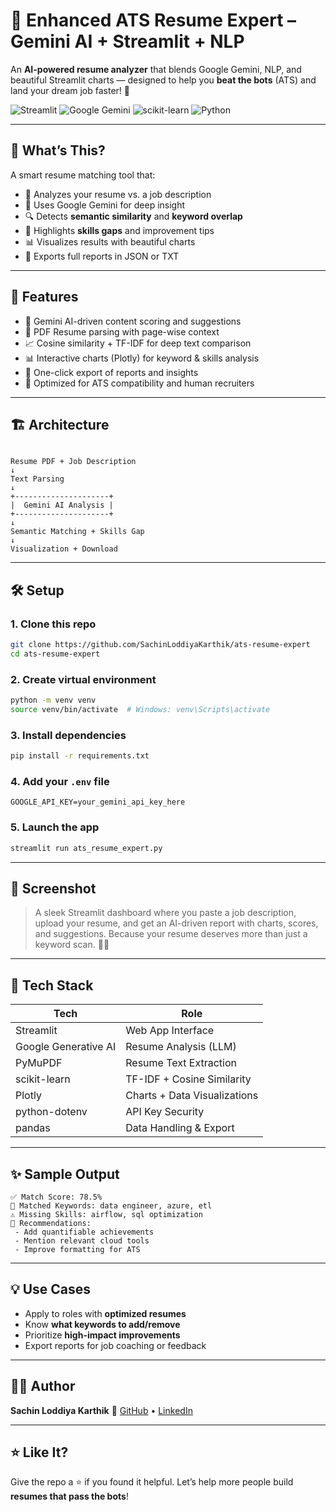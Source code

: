 # 🧠 Enhanced ATS Resume Expert – Gemini AI + Streamlit + NLP

An **AI-powered resume analyzer** that blends Google Gemini, NLP, and beautiful Streamlit charts — designed to help you **beat the bots** (ATS) and land your dream job faster! 🎯

![Streamlit](https://img.shields.io/badge/Streamlit-FF4B4B?style=for-the-badge&logo=streamlit&logoColor=white)
![Google Gemini](https://img.shields.io/badge/Google%20Gemini-AI-blueviolet?style=for-the-badge&logo=google)
![scikit-learn](https://img.shields.io/badge/Scikit--Learn-F7931E?style=for-the-badge&logo=scikit-learn&logoColor=white)
![Python](https://img.shields.io/badge/Python-3776AB?style=for-the-badge&logo=python&logoColor=white)

---

## 🎯 What’s This?

A smart resume matching tool that:
- 📄 Analyzes your resume vs. a job description
- 🧠 Uses Google Gemini for deep insight
- 🔍 Detects **semantic similarity** and **keyword overlap**
- 🎯 Highlights **skills gaps** and improvement tips
- 📊 Visualizes results with beautiful charts
- 🚀 Exports full reports in JSON or TXT

---

## 🚀 Features

- 🤖 Gemini AI-driven content scoring and suggestions
- 📎 PDF Resume parsing with page-wise context
- 📈 Cosine similarity + TF-IDF for deep text comparison
- 📊 Interactive charts (Plotly) for keyword & skills analysis
- 💾 One-click export of reports and insights
- 🧪 Optimized for ATS compatibility and human recruiters

---

## 🏗️ Architecture

```

Resume PDF + Job Description
↓
Text Parsing
↓
+---------------------+
|  Gemini AI Analysis |
+---------------------+
↓
Semantic Matching + Skills Gap
↓
Visualization + Download

````

---

## 🛠 Setup

### 1. Clone this repo

```bash
git clone https://github.com/SachinLoddiyaKarthik/ats-resume-expert
cd ats-resume-expert
````

### 2. Create virtual environment

```bash
python -m venv venv
source venv/bin/activate  # Windows: venv\Scripts\activate
```

### 3. Install dependencies

```bash
pip install -r requirements.txt
```

### 4. Add your `.env` file

```env
GOOGLE_API_KEY=your_gemini_api_key_here
```

### 5. Launch the app

```bash
streamlit run ats_resume_expert.py
```

---

## 📸 Screenshot

> A sleek Streamlit dashboard where you paste a job description, upload your resume, and get an AI-driven report with charts, scores, and suggestions.
> Because your resume deserves more than just a keyword scan. 💼✨

---

## 🧰 Tech Stack

| Tech                 | Role                         |
| -------------------- | ---------------------------- |
| Streamlit            | Web App Interface            |
| Google Generative AI | Resume Analysis (LLM)        |
| PyMuPDF              | Resume Text Extraction       |
| scikit-learn         | TF-IDF + Cosine Similarity   |
| Plotly               | Charts + Data Visualizations |
| python-dotenv        | API Key Security             |
| pandas               | Data Handling & Export       |

---

## ✨ Sample Output

```
✅ Match Score: 78.5%
🎯 Matched Keywords: data engineer, azure, etl
⚠️ Missing Skills: airflow, sql optimization
🚀 Recommendations:
 - Add quantifiable achievements
 - Mention relevant cloud tools
 - Improve formatting for ATS
```

---

## 💡 Use Cases

* Apply to roles with **optimized resumes**
* Know **what keywords to add/remove**
* Prioritize **high-impact improvements**
* Export reports for job coaching or feedback

---

## 👨‍💻 Author

**Sachin Loddiya Karthik**
🔗 [GitHub](https://github.com/SachinLoddiyaKarthik) • [LinkedIn](https://www.linkedin.com/in/sachin-lk/)

---

## ⭐ Like It?

Give the repo a ⭐ if you found it helpful.
Let’s help more people build **resumes that pass the bots**!


